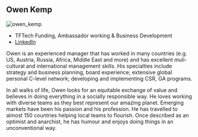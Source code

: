 ## Owen Kemp

![owen_kemp](img/owen_kemp.png)

- TFTech Funding, Ambassador working & Business Development
- [LinkedIn](https://www.linkedin.com/in/owen-kemp-b6b5a113/)

Owen is an experienced manager that has worked in many countries (e.g. US, Austria, Russia, Africa, Middle East and more) and has excellent muli-cultural and international management skills. His specialties include strategy and business planning, board experience; extensive global personal C-level network; developing and implementing CSR, GA programs.

In all walks of life, Owen looks for an equitable exchange of value and believes in doing everything in a socially responsible way. He loves working with diverse teams as they best represent our amazing planet. Emerging markets have been his passion and his profession. He has travelled to almost 150 countries helping local teams to flourish. Once described as an optimist and anarchist, he has humour and enjoys doing things in an unconventional way.
